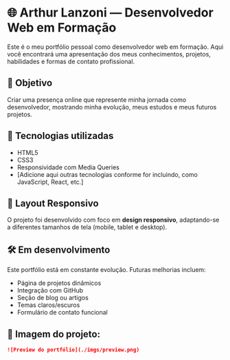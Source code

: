 # 🌐 Arthur Lanzoni — Desenvolvedor Web em Formação

Este é o meu portfólio pessoal como desenvolvedor web em formação. Aqui você encontrará uma apresentação dos meus conhecimentos, projetos, habilidades e formas de contato profissional.

## 📌 Objetivo

Criar uma presença online que represente minha jornada como desenvolvedor, mostrando minha evolução, meus estudos e meus futuros projetos.

## 🚀 Tecnologias utilizadas

- HTML5
- CSS3
- Responsividade com Media Queries
- [Adicione aqui outras tecnologias conforme for incluindo, como JavaScript, React, etc.]

## 📱 Layout Responsivo

O projeto foi desenvolvido com foco em **design responsivo**, adaptando-se a diferentes tamanhos de tela (mobile, tablet e desktop).

## 🛠️ Em desenvolvimento

Este portfólio está em constante evolução. Futuras melhorias incluem:

- Página de projetos dinâmicos
- Integração com GitHub
- Seção de blog ou artigos
- Temas claros/escuros
- Formulário de contato funcional

## 📸 Imagem do projeto:

```markdown
![Preview do portfólio](./imgs/preview.png)
